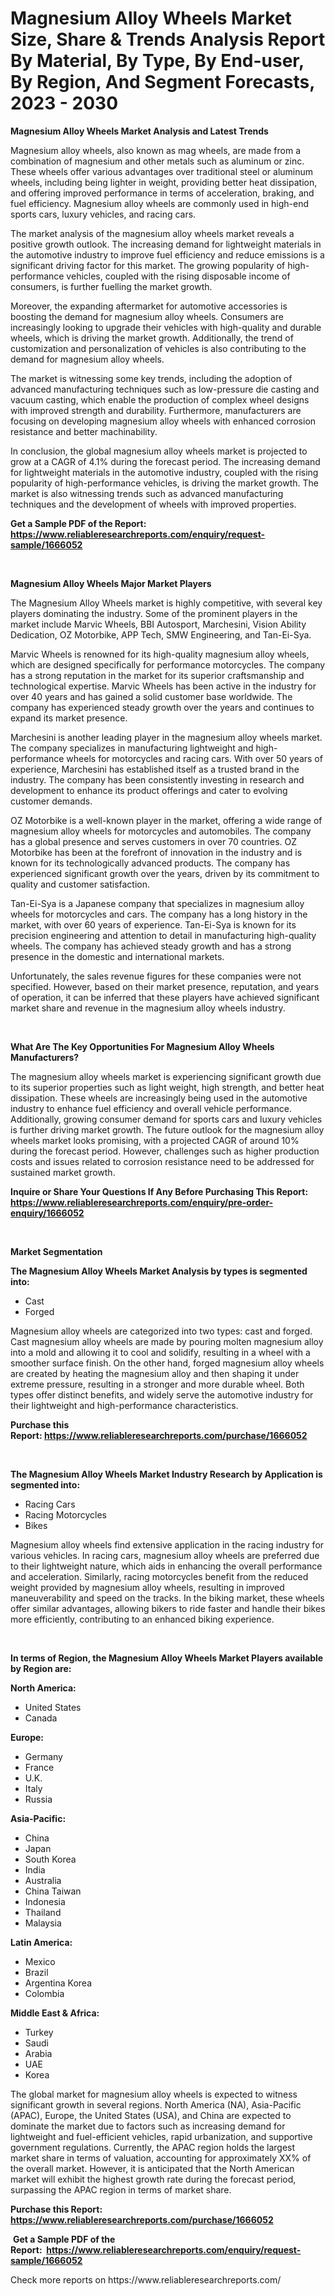 <p><h1>Magnesium Alloy Wheels Market Size, Share & Trends Analysis Report By Material, By Type, By End-user, By Region, And Segment Forecasts, 2023 - 2030</h1></p><p><strong>Magnesium Alloy Wheels Market Analysis and Latest Trends</strong></p>
<p><p>Magnesium alloy wheels, also known as mag wheels, are made from a combination of magnesium and other metals such as aluminum or zinc. These wheels offer various advantages over traditional steel or aluminum wheels, including being lighter in weight, providing better heat dissipation, and offering improved performance in terms of acceleration, braking, and fuel efficiency. Magnesium alloy wheels are commonly used in high-end sports cars, luxury vehicles, and racing cars.</p><p>The market analysis of the magnesium alloy wheels market reveals a positive growth outlook. The increasing demand for lightweight materials in the automotive industry to improve fuel efficiency and reduce emissions is a significant driving factor for this market. The growing popularity of high-performance vehicles, coupled with the rising disposable income of consumers, is further fuelling the market growth.</p><p>Moreover, the expanding aftermarket for automotive accessories is boosting the demand for magnesium alloy wheels. Consumers are increasingly looking to upgrade their vehicles with high-quality and durable wheels, which is driving the market growth. Additionally, the trend of customization and personalization of vehicles is also contributing to the demand for magnesium alloy wheels.</p><p>The market is witnessing some key trends, including the adoption of advanced manufacturing techniques such as low-pressure die casting and vacuum casting, which enable the production of complex wheel designs with improved strength and durability. Furthermore, manufacturers are focusing on developing magnesium alloy wheels with enhanced corrosion resistance and better machinability.</p><p>In conclusion, the global magnesium alloy wheels market is projected to grow at a CAGR of 4.1% during the forecast period. The increasing demand for lightweight materials in the automotive industry, coupled with the rising popularity of high-performance vehicles, is driving the market growth. The market is also witnessing trends such as advanced manufacturing techniques and the development of wheels with improved properties.</p></p>
<p><strong>Get a Sample PDF of the Report:&nbsp; <a href="https://www.reliableresearchreports.com/enquiry/request-sample/1666052">https://www.reliableresearchreports.com/enquiry/request-sample/1666052</a></strong></p>
<p>&nbsp;</p>
<p><strong>Magnesium Alloy Wheels Major Market Players</strong></p>
<p><p>The Magnesium Alloy Wheels market is highly competitive, with several key players dominating the industry. Some of the prominent players in the market include Marvic Wheels, BBI Autosport, Marchesini, Vision Ability Dedication, OZ Motorbike, APP Tech, SMW Engineering, and Tan-Ei-Sya.</p><p>Marvic Wheels is renowned for its high-quality magnesium alloy wheels, which are designed specifically for performance motorcycles. The company has a strong reputation in the market for its superior craftsmanship and technological expertise. Marvic Wheels has been active in the industry for over 40 years and has gained a solid customer base worldwide. The company has experienced steady growth over the years and continues to expand its market presence.</p><p>Marchesini is another leading player in the magnesium alloy wheels market. The company specializes in manufacturing lightweight and high-performance wheels for motorcycles and racing cars. With over 50 years of experience, Marchesini has established itself as a trusted brand in the industry. The company has been consistently investing in research and development to enhance its product offerings and cater to evolving customer demands.</p><p>OZ Motorbike is a well-known player in the market, offering a wide range of magnesium alloy wheels for motorcycles and automobiles. The company has a global presence and serves customers in over 70 countries. OZ Motorbike has been at the forefront of innovation in the industry and is known for its technologically advanced products. The company has experienced significant growth over the years, driven by its commitment to quality and customer satisfaction.</p><p>Tan-Ei-Sya is a Japanese company that specializes in magnesium alloy wheels for motorcycles and cars. The company has a long history in the market, with over 60 years of experience. Tan-Ei-Sya is known for its precision engineering and attention to detail in manufacturing high-quality wheels. The company has achieved steady growth and has a strong presence in the domestic and international markets.</p><p>Unfortunately, the sales revenue figures for these companies were not specified. However, based on their market presence, reputation, and years of operation, it can be inferred that these players have achieved significant market share and revenue in the magnesium alloy wheels industry.</p></p>
<p>&nbsp;</p>
<p><strong>What Are The Key Opportunities For Magnesium Alloy Wheels Manufacturers?</strong></p>
<p><p>The magnesium alloy wheels market is experiencing significant growth due to its superior properties such as light weight, high strength, and better heat dissipation. These wheels are increasingly being used in the automotive industry to enhance fuel efficiency and overall vehicle performance. Additionally, growing consumer demand for sports cars and luxury vehicles is further driving market growth. The future outlook for the magnesium alloy wheels market looks promising, with a projected CAGR of around 10% during the forecast period. However, challenges such as higher production costs and issues related to corrosion resistance need to be addressed for sustained market growth.</p></p>
<p><strong>Inquire or Share Your Questions If Any Before Purchasing This Report: <a href="https://www.reliableresearchreports.com/enquiry/pre-order-enquiry/1666052">https://www.reliableresearchreports.com/enquiry/pre-order-enquiry/1666052</a></strong></p>
<p>&nbsp;</p>
<p><strong>Market Segmentation</strong></p>
<p><strong>The Magnesium Alloy Wheels Market Analysis by types is segmented into:</strong></p>
<p><ul><li>Cast</li><li>Forged</li></ul></p>
<p><p>Magnesium alloy wheels are categorized into two types: cast and forged. Cast magnesium alloy wheels are made by pouring molten magnesium alloy into a mold and allowing it to cool and solidify, resulting in a wheel with a smoother surface finish. On the other hand, forged magnesium alloy wheels are created by heating the magnesium alloy and then shaping it under extreme pressure, resulting in a stronger and more durable wheel. Both types offer distinct benefits, and widely serve the automotive industry for their lightweight and high-performance characteristics.</p></p>
<p><strong>Purchase this Report:&nbsp;<a href="https://www.reliableresearchreports.com/purchase/1666052">https://www.reliableresearchreports.com/purchase/1666052</a></strong></p>
<p>&nbsp;</p>
<p><strong>The Magnesium Alloy Wheels Market Industry Research by Application is segmented into:</strong></p>
<p><ul><li>Racing Cars</li><li>Racing Motorcycles</li><li>Bikes</li></ul></p>
<p><p>Magnesium alloy wheels find extensive application in the racing industry for various vehicles. In racing cars, magnesium alloy wheels are preferred due to their lightweight nature, which aids in enhancing the overall performance and acceleration. Similarly, racing motorcycles benefit from the reduced weight provided by magnesium alloy wheels, resulting in improved maneuverability and speed on the tracks. In the biking market, these wheels offer similar advantages, allowing bikers to ride faster and handle their bikes more efficiently, contributing to an enhanced biking experience.</p></p>
<p>&nbsp;</p>
<p><strong>In terms of Region, the Magnesium Alloy Wheels Market Players available by Region are:</strong></p>
<p>
    <p> <strong> North America: </strong>
        <ul>
            <li>United States</li>
            <li>Canada</li>
        </ul>
        </p> 
    <p> <strong> Europe: </strong>
        <ul>
            <li>Germany</li>
            <li>France</li>
            <li>U.K.</li>
            <li>Italy</li>
            <li>Russia</li>
        </ul>
        </p> 
    <p> <strong> Asia-Pacific: </strong>
        <ul>
            <li>China</li>
            <li>Japan</li>
            <li>South Korea</li>
            <li>India</li>
            <li>Australia</li>
            <li>China Taiwan</li>
            <li>Indonesia</li>
            <li>Thailand</li>
            <li>Malaysia</li>
        </ul>
        </p> 
    <p> <strong> Latin America: </strong>
        <ul>
            <li>Mexico</li>
            <li>Brazil</li>
            <li>Argentina Korea</li>
            <li>Colombia</li>
        </ul>
        </p> 
    <p> <strong> Middle East & Africa: </strong>
        <ul>
            <li>Turkey</li>
            <li>Saudi</li>
            <li>Arabia</li>
            <li>UAE</li>
            <li>Korea</li>
        </ul>
    </p>
    </p>
<p><p>The global market for magnesium alloy wheels is expected to witness significant growth in several regions. North America (NA), Asia-Pacific (APAC), Europe, the United States (USA), and China are expected to dominate the market due to factors such as increasing demand for lightweight and fuel-efficient vehicles, rapid urbanization, and supportive government regulations. Currently, the APAC region holds the largest market share in terms of valuation, accounting for approximately XX% of the overall market. However, it is anticipated that the North American market will exhibit the highest growth rate during the forecast period, surpassing the APAC region in terms of market share.</p></p>
<p><strong>Purchase this Report: <a href="https://www.reliableresearchreports.com/purchase/1666052">https://www.reliableresearchreports.com/purchase/1666052</a></strong></p>
<p>&nbsp;<strong>Get a Sample PDF of the Report:&nbsp;&nbsp;<a href="https://www.reliableresearchreports.com/enquiry/request-sample/1666052">https://www.reliableresearchreports.com/enquiry/request-sample/1666052</a></strong></p>
<p><strong></strong></p>
<p>Check more reports on https://www.reliableresearchreports.com/</p>